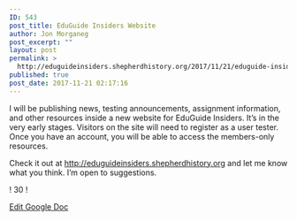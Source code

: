 ```yaml
---
ID: 543
post_title: EduGuide Insiders Website
author: Jon Morganeg
post_excerpt: ""
layout: post
permalink: >
  http://eduguideinsiders.shepherdhistory.org/2017/11/21/eduguide-insiders-website/
published: true
post_date: 2017-11-21 02:17:16
---
```

I will be publishing news, testing announcements, assignment information, and other resources inside a new website for EduGuide Insiders. It’s in the very early stages. Visitors on the site will need to register as a user tester. Once you have an account, you will be able to access the members-only resources.

Check it out at <a href="http://eduguideinsiders.shepherdhistory.org">http://eduguideinsiders.shepherdhistory.org</a> and let me know what you think. I’m open to suggestions.

! 30 !

<a href="https://docs.google.com/document/d/107b10NdAxncZjvZAp23K6Rvf0UnAf7JfoWe3_ALWj4Q/edit?usp=sharing">Edit Google Doc</a>